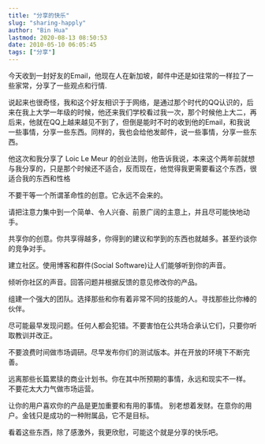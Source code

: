 ```yaml
---
title: "分享的快乐"
slug: "sharing-happly"
author: "Bin Hua"
lastmod: 2020-08-13 08:50:53
date: 2010-05-10 06:05:45
tags: ["分享"]
---
```


今天收到一封好友的Email，他现在人在新加坡，邮件中还是如往常的一样拉了一些家常，分享了一些观点和行情.

说起来也很奇怪，我和这个好友相识于于网络，是通过那个时代的QQ认识的，后来在我上大学一年级的时候，他还来我们学校看过我一次，那个时候他上大二，再后来，他就在QQ上越来越见不到了，但倒是能时不时的收到他的Email，和我说一些事情，分享一些东西。同样的，我也会给他发邮件，说一些事情，分享一些东西。

他这次和我分享了 Loic Le Meur 的创业法则，他告诉我说，本来这个两年前就想与我分享的，只是那个时候还不适合，反而现在，他觉得我更需要看这个东西，很适合我的东西和性格

不要干等一个所谓革命性的创意。它永远不会来的。

请把注意力集中到一个简单、令人兴奋、前景广阔的主意上，并且尽可能快地动手。

共享你的创意。你共享得越多，你得到的建议和学到的东西也就越多。甚至约谈你的竞争对手。

建立社区。使用博客和群件(Social Software)让人们能够听到你的声音。

倾听你社区的声音。回答问题并根据反馈的意见修改你的产品。

组建一个强大的团队。选择那些和你有着非常不同的技能的人。寻找那些比你棒的伙伴。

尽可能最早发现问题。任何人都会犯错。不要害怕在公共场合承认它们，只要你听取教训并改正。

不要浪费时间做市场调研。尽早发布你们的测试版本。并在开放的环境下不断完善。

远离那些长篇累牍的商业计划书。你在其中所预期的事情，永远和现实不一样。 不要花太大力气做市场运营。

让你的用户喜欢你的产品是更加重要和有用的事情。 别老想着发财。在意你的用户。金钱只是成功的一种附属品，它不是目标。

看着这些东西，除了感激外，我更欣慰，可能这个就是分享的快乐吧。
